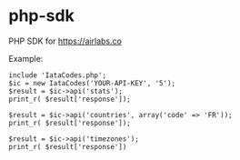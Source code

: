 # php-sdk
PHP SDK for https://airlabs.co

Example:
```
include 'IataCodes.php';
$ic = new IataCodes('YOUR-API-KEY', '5');
$result = $ic->api('stats');
print_r( $result['response']);

$result = $ic->api('countries', array('code' => 'FR'));
print_r( $result['response']);

$result = $ic->api('timezones');
print_r( $result['response'])
```
